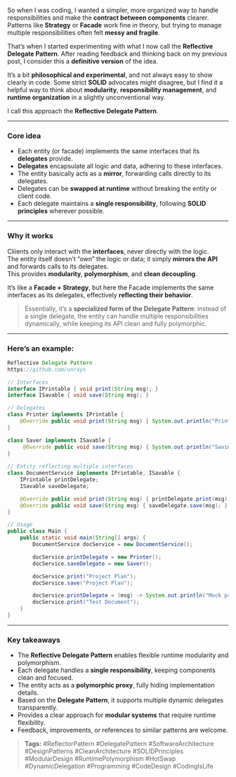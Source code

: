 So when I was coding, I wanted a simpler, more organized way to handle responsibilities and make the **contract between components** clearer. Patterns like **Strategy** or **Facade** work fine in theory, but trying to manage multiple responsibilities often felt **messy and fragile**.  

That’s when I started experimenting with what I now call the **Reflective Delegate Pattern**. After reading feedback and thinking back on my previous post, I consider this a **definitive version** of the idea.  

It’s a bit **philosophical and experimental**, and not always easy to show clearly in code. Some strict **SOLID** advocates might disagree, but I find it a helpful way to think about **modularity**, **responsibility management**, and **runtime organization** in a slightly unconventional way.  

I call this approach the **Reflective Delegate Pattern**.   

---
### Core idea    
- Each entity (or facade) implements the same interfaces that its **delegates** provide.  
- **Delegates** encapsulate all logic and data, adhering to these interfaces.   
- The entity basically acts as a **mirror**, forwarding calls directly to its delegates.      
- Delegates can be **swapped at runtime** without breaking the entity or client code.  
- Each delegate maintains a **single responsibility**, following **SOLID principles** wherever possible. 



---


### Why it works
Cliients only interact with the **interfaces**, never directly with the logic.  
The entity itself doesn’t “own” the logic or data; it simply **mirrors the API** and forwards calls to its delegates.      
This provides **modularity**, **polymorphism**, and **clean decoupling**.     

It’s like a **Facade + Strategy**, but here the Facade implements the same interfaces as its delegates, effectively **reflecting their behavior**.    

> Essentially, it’s a **specialized form of the Delegate Pattern**: instead of a single delegate, the entity can handle multiple responsibilities dynamically, while keeping its API clean and fully polymorphic.
    

---

### Here’s an example:

```java
Reflective Delegate Pattern
https://github.com/unrays

// Interfaces
interface IPrintable { void print(String msg); }
interface ISavable { void save(String msg); }

// Delegates 
class Printer implements IPrintable { 
    @Override public void print(String msg) { System.out.println("Printing: " + msg); }
}

class Saver implements ISavable {
     @Override public void save(String msg) { System.out.println("Saving: " + msg); } 
}
 
// Entity reflecting multiple interfaces
class DocumentService implements IPrintable, ISavable {    
    IPrintable printDelegate;
    ISavable saveDelegate;

    @Override public void print(String msg) { printDelegate.print(msg); }
    @Override public void save(String msg) { saveDelegate.save(msg); }  
}

// Usage
public class Main {
    public static void main(String[] args) {
        DocumentService docService = new DocumentService();

        docService.printDelegate = new Printer();
        docService.saveDelegate = new Saver();

        docService.print("Project Plan");
        docService.save("Project Plan");

        docService.printDelegate = (msg) -> System.out.println("Mock printing: " + msg);
        docService.print("Test Document");
    }
}
```

---
### Key takeaways
- The **Reflective Delegate Pattern** enables flexible runtime modularity and polymorphism.   
- Each delegate handles a **single responsibility**, keeping components clean and focused.  
- The entity acts as a **polymorphic proxy**, fully hiding implementation details.   
- Based on the **Delegate Pattern**, it supports multiple dynamic delegates transparently.  
- Provides a clear approach for **modular systems** that require runtime flexibility.  
- Feedback, improvements, or references to similar patterns are welcome.

> **Tags:** #ReflectorPattern #DelegatePattern #SoftwareArchitecture #DesignPatterns #CleanArchitecture #SOLIDPrinciples #ModularDesign #RuntimePolymorphism #HotSwap #DynamicDelegation #Programming #CodeDesign #CodingIsLife    
